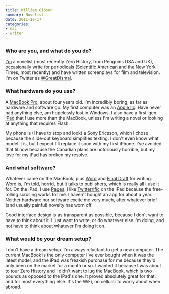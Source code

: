 ```yaml
---
title: William Gibson
summary: Novelist
date: 2011-10-17
categories:
- mac
- writer
---
```


### Who are you, and what do you do?

[I'm](http://www.williamgibsonbooks.com/ "William's website.") a novelist (most recently Zero History, from Penguins USA and UK), occasionally write for periodicals (Scientific American and the New York Times, most recently) and have written screenplays for film and television. I'm on Twitter as [@GreatDismal](http://twitter.com/greatdismal/ "William's Twitter account.").

### What hardware do you use?

A [MacBook Pro][macbook-pro], about four years old. I'm incredibly boring, as far as hardware and software go. My first computer was an [Apple IIc][iic]. Have never had anything else, am hopelessly lost in Windows. I also have a first-gen [iPad][] that I use more than the MacBook, unless I'm writing a novel or looking at anything that requires Flash.

My phone is (I have to stop and look) a Sony Ericsson, which I chose because the slide-out keyboard simplifies texting. I don't even know what model it is, but I expect I'll replace it soon with my first iPhone. I've avoided that til now because the Canadian plans are notoriously horrible, but my love for my iPad has broken my resolve.

### And what software?

Whatever came on the MacBook, plus [Word][] and [Final Draft][final-draft] for writing. Word is, I'm told, horrid, but it talks to publishers, which is really all I use it for. On the iPad, I use [Pages][pages-ios]. I like [Twitterrific][twitterrific-ios] on the iPad because the free-rolling scrolling works for me. I haven't bought an app for about a year. Neither hardware nor software excite me very much, after whatever brief (and usually painful) novelty has worn off. 

Good interface design is as transparent as possible, because I don't want to have to think about it. I just want to write, or do whatever else I'm doing, and not have to think about whatever I'm doing it on.

### What would be your dream setup?

I don't have a dream setup. I'm always reluctant to get a new computer. The current MacBook is the only computer I've ever bought when it was the latest model, and the iPad was freakish purchase for me because they'd only been on the market for a month or so. I wanted it because I was about to tour Zero History and I didn't want to lug the MacBook, which is two pounds as opposed to the iPad's one. It proved absolutely great for that, and for most everything else. It's the WiFi, no cellular to worry about when abroad.

[final-draft]: http://store.finaldraft.com/final-draft-10.html "Popular screenwriting software."
[iic]: https://en.wikipedia.org/wiki/Apple_IIc "A desktop computer."
[ipad]: https://www.apple.com/ipad/ "A tablet device."
[macbook-pro]: https://www.apple.com/macbook-pro/ "A laptop."
[pages-ios]: https://itunes.apple.com/us/app/pages/id361309726 "A word processor for iOS."
[twitterrific-ios]: https://itunes.apple.com/WebObjects/MZStore.woa/wa/viewSoftware?id=284540316&mt=8 "A Twitter client."
[word]: https://products.office.com/en-us/word "A document editor."

